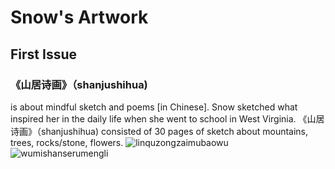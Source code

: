 # Snow's Artwork
## First Issue
### 《山居诗画》（shanjushihua) 
is about mindful sketch and poems [in Chinese]. Snow sketched what inspired her in the daily life when she went to school in West Virginia. 
《山居诗画》（shanjushihua) consisted of 30 pages of sketch about mountains, trees, rocks/stone, flowers.
![linquzongzaimubaowu](https://user-images.githubusercontent.com/35896687/41815346-19df687a-7736-11e8-819b-ba4a1758f924.jpg)
![wumishanserumengli](https://user-images.githubusercontent.com/35896687/41815347-1f40b85a-7736-11e8-86f8-645616f2d190.jpg)

